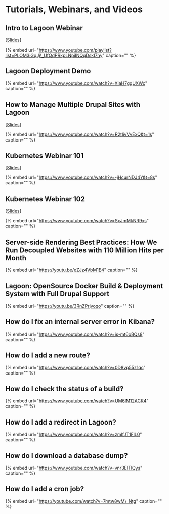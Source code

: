 # Tutorials, Webinars, and Videos

## **Intro to Lagoon Webinar**

\[[Slides](https://docs.google.com/presentation/d/1o90YQtXUofe2g9yU6R3awSK3F0iMpKLQm1ZZcrDUni0/edit#slide=id.g41f995a6b3_0_32)\]

{% embed url="https://www.youtube.com/playlist?list=PLOM3iGqJj\_UfQdPRkpLNpiINQqDskI7hy" caption="" %}

## Lagoon Deployment Demo

{% embed url="https://www.youtube.com/watch?v=XiaH7gqUXWc" caption="" %}

## **How to Manage Multiple Drupal Sites with Lagoon**

\[[Slides](https://docs.google.com/presentation/d/12mSmZDcvanHkidfEaanpH8UpbiR-u_c8F26FEsDyWBA/edit#slide=id.g41f995a6b3_0_32)\]

{% embed url="https://www.youtube.com/watch?v=R2tIivVvExQ&t=1s" caption="" %}

## **Kubernetes Webinar 101**

\[[Slides](https://docs.google.com/presentation/d/1LiPqKjlYMAIt-WI_FCQqi8io8rcmpbNbduKBHdpww8A/edit#slide=id.g41f995a6b3_0_32)\]

{% embed url="https://www.youtube.com/watch?v=-jHcurNDJ4Y&t=8s" caption="" %}

## **Kubernetes Webinar 102**

\[[Slides](https://docs.google.com/presentation/d/1hY2Y65EZZVWwbdwBAOR2AkW3i7u11C6ar3lI-kSVQBs/edit)\]

{% embed url="https://www.youtube.com/watch?v=SxJmMkNR9xs" caption="" %}

## **Server-side Rendering Best Practices: How We Run Decoupled Websites with 110 Million Hits per Month**

{% embed url="https://youtu.be/eZJz4VbM1E4" caption="" %}

## **Lagoon: OpenSource Docker Build & Deployment System with Full Drupal Support**

{% embed url="https://youtu.be/3RnZPrjvoqo" caption="" %}

## How do I fix an internal server error in Kibana?

{% embed url="https://www.youtube.com/watch?v=is-mt6oBQs8" caption="" %}

## How do I add a new route?

{% embed url="https://www.youtube.com/watch?v=0D8vp55z1qc" caption="" %}

## How do I check the status of a build?

{% embed url="https://www.youtube.com/watch?v=UM6lM12ACK4" caption="" %}

## How do I add a redirect in Lagoon?

{% embed url="https://www.youtube.com/watch?v=zmlfJT1FlL0" caption="" %}

## How do I download a database dump?

{% embed url="https://www.youtube.com/watch?v=vnr3EITlQys" caption="" %}

## How do I add a cron job?

{% embed url="https://youtube.com/watch?v=7mtw8wM\_Ntg" caption="" %}

